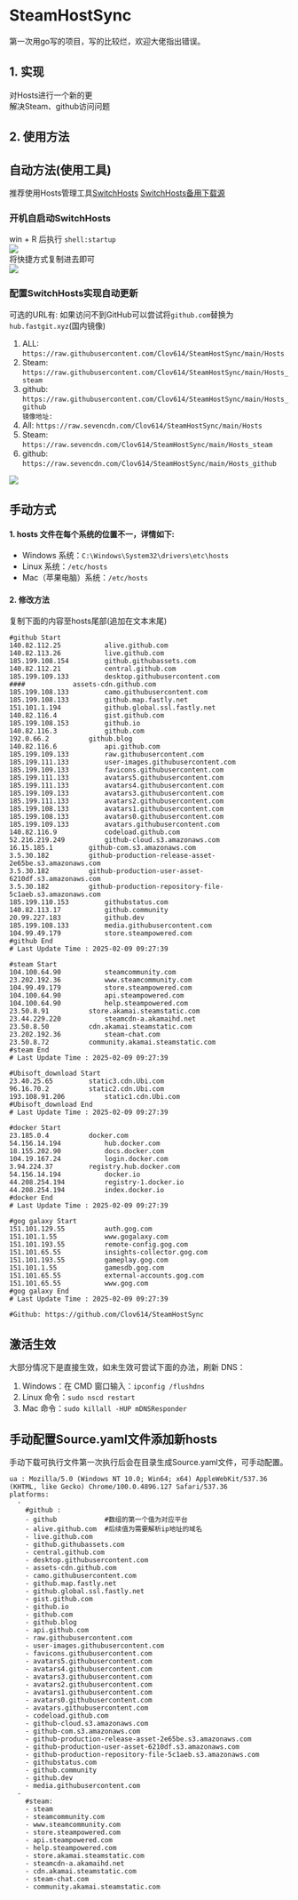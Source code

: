 # SteamHostSync
第一次用go写的项目，写的比较烂，欢迎大佬指出错误。

## 1. 实现
对Hosts进行一个新的更  
解决Steam、github访问问题

## 2. 使用方法
## 自动方法(使用工具)
推荐使用Hosts管理工具[SwitchHosts](https://github.com/oldj/SwitchHosts) 
[SwitchHosts备用下载源](https://nas.iaimi.info/s/nT5pb8jMQp32QwB)
### 开机自启动SwitchHosts
win + R 后执行 `shell:startup`    
![](/img/1.png)  
将快捷方式复制进去即可  
![](/img/2.png)  
### 配置SwitchHosts实现自动更新  
可选的URL有:
如果访问不到GitHub可以尝试将`github.com`替换为`hub.fastgit.xyz`(国内镜像)
1. ALL: `https://raw.githubusercontent.com/Clov614/SteamHostSync/main/Hosts`  
2. Steam: `https://raw.githubusercontent.com/Clov614/SteamHostSync/main/Hosts_steam`  
3. github: `https://raw.githubusercontent.com/Clov614/SteamHostSync/main/Hosts_github`    
`镜像地址:`
4. All: `https://raw.sevencdn.com/Clov614/SteamHostSync/main/Hosts`  
5. Steam: `https://raw.sevencdn.com/Clov614/SteamHostSync/main/Hosts_steam`  
6. github: `https://raw.sevencdn.com/Clov614/SteamHostSync/main/Hosts_github`  

![](/img/3.png)

## 手动方式
#### 1. hosts 文件在每个系统的位置不一，详情如下:
- Windows 系统：`C:\Windows\System32\drivers\etc\hosts`
- Linux 系统：`/etc/hosts`
- Mac（苹果电脑）系统：`/etc/hosts`

#### 2. 修改方法
复制下面的内容至hosts尾部(追加在文本末尾)

```
#github Start
140.82.112.25			alive.github.com
140.82.113.26			live.github.com
185.199.108.154			github.githubassets.com
140.82.112.21			central.github.com
185.199.109.133			desktop.githubusercontent.com
####			assets-cdn.github.com
185.199.108.133			camo.githubusercontent.com
185.199.108.133			github.map.fastly.net
151.101.1.194			github.global.ssl.fastly.net
140.82.116.4			gist.github.com
185.199.108.153			github.io
140.82.116.3			github.com
192.0.66.2			github.blog
140.82.116.6			api.github.com
185.199.109.133			raw.githubusercontent.com
185.199.111.133			user-images.githubusercontent.com
185.199.109.133			favicons.githubusercontent.com
185.199.111.133			avatars5.githubusercontent.com
185.199.111.133			avatars4.githubusercontent.com
185.199.109.133			avatars3.githubusercontent.com
185.199.111.133			avatars2.githubusercontent.com
185.199.108.133			avatars1.githubusercontent.com
185.199.108.133			avatars0.githubusercontent.com
185.199.109.133			avatars.githubusercontent.com
140.82.116.9			codeload.github.com
52.216.219.249			github-cloud.s3.amazonaws.com
16.15.185.1			github-com.s3.amazonaws.com
3.5.30.182			github-production-release-asset-2e65be.s3.amazonaws.com
3.5.30.182			github-production-user-asset-6210df.s3.amazonaws.com
3.5.30.182			github-production-repository-file-5c1aeb.s3.amazonaws.com
185.199.110.153			githubstatus.com
140.82.113.17			github.community
20.99.227.183			github.dev
185.199.108.133			media.githubusercontent.com
104.99.49.179			store.steampowered.com
#github End
# Last Update Time : 2025-02-09 09:27:39 

#steam Start
104.100.64.90			steamcommunity.com
23.202.192.36			www.steamcommunity.com
104.99.49.179			store.steampowered.com
104.100.64.90			api.steampowered.com
104.100.64.90			help.steampowered.com
23.50.8.91			store.akamai.steamstatic.com
23.44.229.220			steamcdn-a.akamaihd.net
23.50.8.50			cdn.akamai.steamstatic.com
23.202.192.36			steam-chat.com
23.50.8.72			community.akamai.steamstatic.com
#steam End
# Last Update Time : 2025-02-09 09:27:39 

#Ubisoft_download Start
23.40.25.65			static3.cdn.Ubi.com
96.16.70.2			static2.cdn.Ubi.com
193.108.91.206			static1.cdn.Ubi.com
#Ubisoft_download End
# Last Update Time : 2025-02-09 09:27:39 

#docker Start
23.185.0.4			docker.com
54.156.14.194			hub.docker.com
18.155.202.90			docs.docker.com
104.19.167.24			login.docker.com
3.94.224.37			registry.hub.docker.com
54.156.14.194			docker.io
44.208.254.194			registry-1.docker.io
44.208.254.194			index.docker.io
#docker End
# Last Update Time : 2025-02-09 09:27:39 

#gog galaxy Start
151.101.129.55			auth.gog.com
151.101.1.55			www.gogalaxy.com
151.101.193.55			remote-config.gog.com
151.101.65.55			insights-collector.gog.com
151.101.193.55			gameplay.gog.com
151.101.1.55			gamesdb.gog.com
151.101.65.55			external-accounts.gog.com
151.101.65.55			www.gog.com
#gog galaxy End
# Last Update Time : 2025-02-09 09:27:39 

#Github: https://github.com/Clov614/SteamHostSync

```

## 激活生效
大部分情况下是直接生效，如未生效可尝试下面的办法，刷新 DNS：
1. Windows：在 CMD 窗口输入：`ipconfig /flushdns`
2. Linux 命令：`sudo nscd restart`
3. Mac 命令：`sudo killall -HUP mDNSResponder`  

## 手动配置Source.yaml文件添加新hosts  
手动下载可执行文件第一次执行后会在目录生成Source.yaml文件，可手动配置。  

```
ua : Mozilla/5.0 (Windows NT 10.0; Win64; x64) AppleWebKit/537.36 (KHTML, like Gecko) Chrome/100.0.4896.127 Safari/537.36
platforms:
  -
    #github :
    - github            #数组的第一个值为对应平台
    - alive.github.com  #后续值为需要解析ip地址的域名
    - live.github.com
    - github.githubassets.com
    - central.github.com
    - desktop.githubusercontent.com
    - assets-cdn.github.com
    - camo.githubusercontent.com
    - github.map.fastly.net
    - github.global.ssl.fastly.net
    - gist.github.com
    - github.io
    - github.com
    - github.blog
    - api.github.com
    - raw.githubusercontent.com
    - user-images.githubusercontent.com
    - favicons.githubusercontent.com
    - avatars5.githubusercontent.com
    - avatars4.githubusercontent.com
    - avatars3.githubusercontent.com
    - avatars2.githubusercontent.com
    - avatars1.githubusercontent.com
    - avatars0.githubusercontent.com
    - avatars.githubusercontent.com
    - codeload.github.com
    - github-cloud.s3.amazonaws.com
    - github-com.s3.amazonaws.com
    - github-production-release-asset-2e65be.s3.amazonaws.com
    - github-production-user-asset-6210df.s3.amazonaws.com
    - github-production-repository-file-5c1aeb.s3.amazonaws.com
    - githubstatus.com
    - github.community
    - github.dev
    - media.githubusercontent.com
  -
    #steam:
    - steam
    - steamcommunity.com
    - www.steamcommunity.com
    - store.steampowered.com
    - api.steampowered.com
    - help.steampowered.com
    - store.akamai.steamstatic.com
    - steamcdn-a.akamaihd.net
    - cdn.akamai.steamstatic.com
    - steam-chat.com
    - community.akamai.steamstatic.com
```
